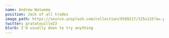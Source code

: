 ```yaml
---
name: Andrew Walwema
position: Jack of all trades
image_path: https://source.unsplash.com/collection/9589217/125x125?a=.png
twitter: gratatouille23
blurb: I'm usually down to try anything
---
```


